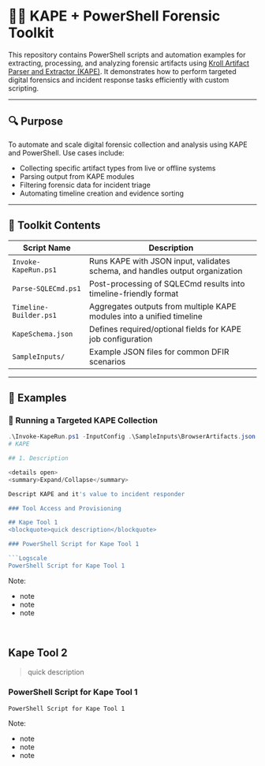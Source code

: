 # 🕵️‍♀️ KAPE + PowerShell Forensic Toolkit

This repository contains PowerShell scripts and automation examples for extracting, processing, and analyzing forensic artifacts using [Kroll Artifact Parser and Extractor (KAPE)](https://www.kroll.com/en/services/cyber-risk/incident-response-litigation-support/kroll-artifact-parser-extractor-kape). It demonstrates how to perform targeted digital forensics and incident response tasks efficiently with custom scripting.

---

## 🔍 Purpose

To automate and scale digital forensic collection and analysis using KAPE and PowerShell. Use cases include:

- Collecting specific artifact types from live or offline systems
- Parsing output from KAPE modules
- Filtering forensic data for incident triage
- Automating timeline creation and evidence sorting

---

## 🧰 Toolkit Contents

| Script Name | Description |
|-------------|-------------|
| `Invoke-KapeRun.ps1` | Runs KAPE with JSON input, validates schema, and handles output organization |
| `Parse-SQLECmd.ps1` | Post-processing of SQLECmd results into timeline-friendly format |
| `Timeline-Builder.ps1` | Aggregates outputs from multiple KAPE modules into a unified timeline |
| `KapeSchema.json` | Defines required/optional fields for KAPE job configuration |
| `SampleInputs/` | Example JSON files for common DFIR scenarios |

---

## 🧪 Examples

### 🔹 Running a Targeted KAPE Collection

```powershell
.\Invoke-KapeRun.ps1 -InputConfig .\SampleInputs\BrowserArtifacts.json
# KAPE

## 1. Description

<details open>
<summary>Expand/Collapse</summary>

Descript KAPE and it's value to incident responder

### Tool Access and Provisioning

## Kape Tool 1
<blockquote>quick description</blockquote>

### PowerShell Script for Kape Tool 1

```Logscale
PowerShell Script for Kape Tool 1
```

Note:
- note
- note
- note
  
<br/>


## Kape Tool 2
<blockquote>quick description</blockquote>

### PowerShell Script for Kape Tool 1

```Logscale
PowerShell Script for Kape Tool 1
```

Note:
- note
- note
- note
